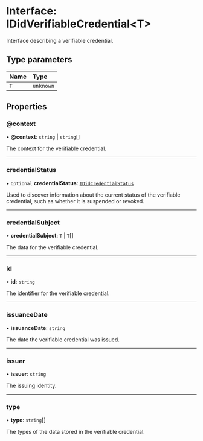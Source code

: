 # Interface: IDidVerifiableCredential\<T\>

Interface describing a verifiable credential.

## Type parameters

| Name | Type |
| :------ | :------ |
| `T` | `unknown` |

## Properties

### @context

• **@context**: `string` \| `string`[]

The context for the verifiable credential.

___

### credentialStatus

• `Optional` **credentialStatus**: [`IDidCredentialStatus`](IDidCredentialStatus.md)

Used to discover information about the current status of the
verifiable credential, such as whether it is suspended or revoked.

___

### credentialSubject

• **credentialSubject**: `T` \| `T`[]

The data for the verifiable credential.

___

### id

• **id**: `string`

The identifier for the verifiable credential.

___

### issuanceDate

• **issuanceDate**: `string`

The date the verifiable credential was issued.

___

### issuer

• **issuer**: `string`

The issuing identity.

___

### type

• **type**: `string`[]

The types of the data stored in the verifiable credential.
